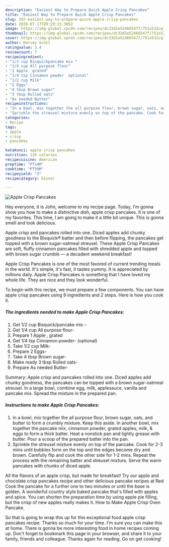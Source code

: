```yaml
---
description: "Easiest Way to Prepare Quick Apple Crisp Pancakes"
title: "Easiest Way to Prepare Quick Apple Crisp Pancakes"
slug: 592-easiest-way-to-prepare-quick-apple-crisp-pancakes
date: 2020-07-17T09:29:23.305Z
image: https://img-global.cpcdn.com/recipes/dc33d1e52466547f/751x532cq70/apple-crisp-pancakes-recipe-main-photo.jpg
thumbnail: https://img-global.cpcdn.com/recipes/dc33d1e52466547f/751x532cq70/apple-crisp-pancakes-recipe-main-photo.jpg
cover: https://img-global.cpcdn.com/recipes/dc33d1e52466547f/751x532cq70/apple-crisp-pancakes-recipe-main-photo.jpg
author: Harvey Scott
ratingvalue: 3.4
reviewcount: 7
recipeingredient:
- "1/2 cup Bisquickpancake mix "
- "1/4 cup All purpose flour"
- "1 Apple  grated"
- "1/4 tsp Cinnamon powder  optional"
- "1/2 cup Milk"
- "2 Eggs"
- "4 tbsp Brown sugar"
- "3 tbsp Rolled oats"
- "As needed Butter"
recipeinstructions:
- "In a bowl, mix together the all purpose flour, brown sugar, oats, and butter to form a crumbly mixture. Keep this aside. In another bowl, mix together the pancake mix, cinnamon powder, grated apples, milk, &amp; eggs to form a thick batter. Heat a nonstick pan and lightly grease with butter. Pour a scoop of the prepared batter into the pan."
- "Sprinkle the streusel mixture evenly on top of the pancake. Cook for 2-3 mins until bubbles form on the top and the edges become dry and brown. Carefully flip and cook the other side for 1-2 mins. Repeat the process with the remaining batter and streusel mixture. Serve the warm pancakes with chunks of diced apple."
categories:
- Recipe
tags:
- apple
- crisp
- pancakes

katakunci: apple crisp pancakes 
nutrition: 126 calories
recipecuisine: American
preptime: "PT14M"
cooktime: "PT59M"
recipeyield: "3"
recipecategory: Dinner

---
```



![Apple Crisp Pancakes](https://img-global.cpcdn.com/recipes/dc33d1e52466547f/751x532cq70/apple-crisp-pancakes-recipe-main-photo.jpg)

Hey everyone, it is John, welcome to my recipe page. Today, I'm gonna show you how to make a distinctive dish, apple crisp pancakes. It is one of my favorites. This time, I am going to make it a little bit unique. This is gonna smell and look delicious.

Apple crisp and pancakes rolled into one. Diced apples add chunky goodness to the Bisquick® batter and then before flipping, the pancakes get topped with a brown sugar-oatmeal streusel. These Apple Crisp Pancakes are soft, fluffy cinnamon pancakes filled with shredded apple and topped with brown sugar crumble — a decadent weekend breakfast!

Apple Crisp Pancakes is one of the most favored of current trending meals in the world. It's simple, it's fast, it tastes yummy. It is appreciated by millions daily. Apple Crisp Pancakes is something that I have loved my whole life. They are nice and they look wonderful.


To begin with this recipe, we must prepare a few components. You can have apple crisp pancakes using 9 ingredients and 2 steps. Here is how you cook it.

##### The ingredients needed to make Apple Crisp Pancakes:

1. Get 1/2 cup Bisquick/pancake mix –
1. Get 1/4 cup All purpose flour-
1. Prepare 1 Apple , grated
1. Get 1/4 tsp Cinnamon powder-  (optional)
1. Take 1/2 cup Milk-
1. Prepare 2 Eggs-
1. Take 4 tbsp Brown sugar-
1. Make ready 3 tbsp Rolled oats-
1. Prepare As needed Butter-


Summary: Apple crisp and pancakes rolled into one. Diced apples add chunky goodness, the pancakes can be topped with a brown sugar-oatmeal streusel. In a large bowl, combine egg, milk, applesauce, vanilla and pancake mix. Spread the mixture in the prepared pan. 

##### Instructions to make Apple Crisp Pancakes:

1. In a bowl, mix together the all purpose flour, brown sugar, oats, and butter to form a crumbly mixture. Keep this aside. In another bowl, mix together the pancake mix, cinnamon powder, grated apples, milk, &amp; eggs to form a thick batter. Heat a nonstick pan and lightly grease with butter. Pour a scoop of the prepared batter into the pan.
1. Sprinkle the streusel mixture evenly on top of the pancake. Cook for 2-3 mins until bubbles form on the top and the edges become dry and brown. Carefully flip and cook the other side for 1-2 mins. Repeat the process with the remaining batter and streusel mixture. Serve the warm pancakes with chunks of diced apple.


All the flavors of an apple crisp, but made for breakfast! Try our apple and chocolate crisp pancakes recipe and other delicious pancake recipes at Red Cook the pancake for a further one to two minutes or until the base is golden. A wonderful country style baked pancake that&#39;s filled with apples and spice. You can shorten the preparation time by using apple pie filling, but the crisp of new apples really makes it. How to Make Apple Crisp Oven Pancake. 

So that is going to wrap this up for this exceptional food apple crisp pancakes recipe. Thanks so much for your time. I'm sure you can make this at home. There is gonna be more interesting food in home recipes coming up. Don't forget to bookmark this page in your browser, and share it to your family, friends and colleague. Thanks again for reading. Go on get cooking!
